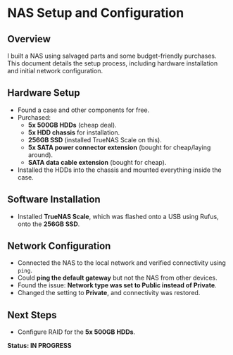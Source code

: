 # NAS Setup and Configuration  

## Overview  
I built a NAS using salvaged parts and some budget-friendly purchases. This document details the setup process, including hardware installation and initial network configuration.  

## Hardware Setup  
- Found a case and other components for free.  
- Purchased:
  - **5x 500GB HDDs** (cheap deal).  
  - **5x HDD chassis** for installation.  
  - **256GB SSD** (installed TrueNAS Scale on this).  
  - **5x SATA power connector extension** (bought for cheap/laying around). 
  - **SATA data cable extension** (bought for cheap).  
- Installed the HDDs into the chassis and mounted everything inside the case.  

## Software Installation  
- Installed **TrueNAS Scale**, which was flashed onto a USB using Rufus, onto the **256GB SSD**.  

## Network Configuration  
- Connected the NAS to the local network and verified connectivity using `ping`.  
- Could **ping the default gateway** but not the NAS from other devices.  
- Found the issue: **Network type was set to Public instead of Private**.  
- Changed the setting to **Private**, and connectivity was restored.  

## Next Steps  
- Configure RAID for the **5x 500GB HDDs**.  

**Status: IN PROGRESS**  